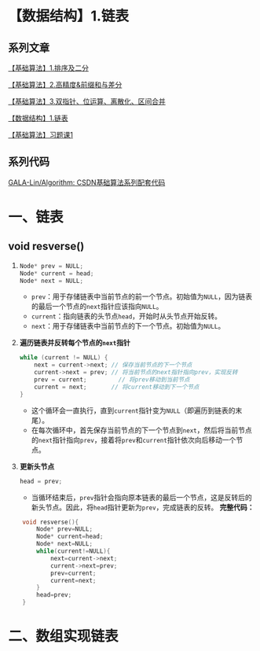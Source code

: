 ﻿---
icon: pen-to-square
date: 2025-04-23
cover: https://free.picui.cn/free/2025/06/15/684eb82931fbc.jpg
category:
- 基础算法学习笔记
tag:
  - 数据结构
  - 链表
---
# 【数据结构】1.链表

## 系列文章

[【基础算法】1.排序及二分](https://blog.csdn.net/2302_79000266/article/details/144505896)

[【基础算法】2.高精度&前缀和与差分](https://blog.csdn.net/2302_79000266/article/details/144608856)

[【基础算法】3.双指针、位运算、离散化、区间合并](https://blog.csdn.net/2302_79000266/article/details/144634985)

[【数据结构】1.链表](https://blog.csdn.net/2302_79000266/article/details/144653279)

[【基础算法】习题课1](https://blog.csdn.net/2302_79000266/article/details/145040073?fromshare=blogdetail&sharetype=blogdetail&sharerId=145040073&sharerefer=PC&sharesource=2302_79000266&sharefrom=from_link)

## 系列代码

[GALA-Lin/Algorithm: CSDN基础算法系列配套代码](https://github.com/GALA-Lin/Algorithm)

# 一、链表

## void resverse()

1. ```cpp
   Node* prev = NULL;
   Node* current = head;
   Node* next = NULL;
   ```
   - `prev`：用于存储链表中当前节点的前一个节点。初始值为`NULL`，因为链表的最后一个节点的`next`指针应该指向`NULL`。
   - `current`：指向链表的头节点`head`，开始时从头节点开始反转。
   - `next`：用于存储链表中当前节点的下一个节点。初始值为`NULL`。
   
2. **遍历链表并反转每个节点的`next`指针**
   ```cpp
   while (current != NULL) {
       next = current->next; // 保存当前节点的下一个节点
       current->next = prev; // 将当前节点的next指针指向prev，实现反转
       prev = current;         // 将prev移动到当前节点
       current = next;       // 将current移动到下一个节点
   }
   ```
   - 这个循环会一直执行，直到`current`指针变为`NULL`（即遍历到链表的末尾）。
   - 在每次循环中，首先保存当前节点的下一个节点到`next`，然后将当前节点的`next`指针指向`prev`，接着将`prev`和`current`指针依次向后移动一个节点。

3. **更新头节点**
   ```cpp
   head = prev;
   ```
   - 当循环结束后，`prev`指针会指向原本链表的最后一个节点，这是反转后的新头节点。因此，将`head`指针更新为`prev`，完成链表的反转。
   **完整代码：**
```cpp
    void resverse(){
        Node* prev=NULL;
        Node* current=head;
        Node* next=NULL;
        while(current!=NULL){
            next=current->next;
            current->next=prev;
            prev=current;
            current=next;
        }
        head=prev;
    }
```

# 二、数组实现链表

